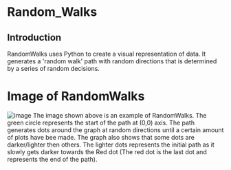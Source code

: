 # Random_Walks

## Introduction 
RandomWalks uses Python to create a visual representation of data. It generates a 'random walk' path with random directions that is determined by a series of random decisions. 

# Image of RandomWalks
![image](https://github.com/user-attachments/assets/4cfa4542-f74b-4c46-93be-2a913ac39ee7)
The image shown above is an example of RandomWalks. The green circle represents the start of the path at (0,0) axis. The path generates dots around the graph at random directions until a certain amount of plots have bee made. The graph also shows that some dots are darker/lighter then others. The lighter dots represents the initial path as it slowly gets darker towards the Red dot (The red dot is the last dot and represents the end of the path). 
